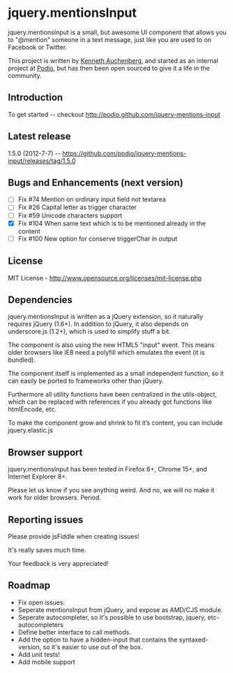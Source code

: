 jquery.mentionsInput
=================
jquery.mentionsInput is a small, but awesome UI component that allows you to "@mention" someone in a text message, just like you are used to on Facebook or Twitter.

This project is written by [Kenneth Auchenberg](http://kenneth.io), and started as an internal project at [Podio](http://podio.com), but has then been open sourced to give it a life in the community.

## Introduction
To get started -- checkout http://podio.github.com/jquery-mentions-input

## Latest release

1.5.0 (2012-7-7) -- https://github.com/podio/jquery-mentions-input/releases/tag/1.5.0

## Bugs and Enhancements (next version)

- [ ] Fix #74 Mention on ordinary input field not textarea
- [ ] Fix #26 Capital letter as trigger character
- [ ] Fix #59 Unicode characters support
- [X] Fix #104 When same text which is to be mentioned already in the content
- [ ] Fix #100 New option for conserve triggerChar in output

## License

MIT License - http://www.opensource.org/licenses/mit-license.php

## Dependencies

jquery.mentionsInput is written as a jQuery extension, so it naturally requires jQuery (1.6+). In addition to jQuery, it also depends on underscore.js (1.2+), which is used to simplify stuff a bit.

The component is also using the new HTML5 "input" event. This means older browsers like IE8 need a polyfill which emulates the event (it is bundled).

The component itself is implemented as a small independent function, so it can easily be ported to frameworks other than jQuery.

Furthermore all utility functions have been centralized in the utils-object, which can be replaced with references if you already got functions like htmlEncode, etc.

To make the component grow and shrink to fit it’s content, you can include jquery.elastic.js

## Browser support

jquery.mentionsInput has been tested in Firefox 6+, Chrome 15+, and Internet Explorer 8+.

Please let us know if you see anything weird. And no, we will no make it work for older browsers. Period.

## Reporting issues

Please provide jsFiddle when creating issues!

It's really saves much time.

Your feedback is very appreciated!

## Roadmap
- Fix open issues.
- Seperate mentionsInput from jQuery, and expose as AMD/CJS module.
- Seperate autocompleter, so it's possible to use bootstrap, jquery, etc-autocompleters
- Define better interface to call methods.
- Add the option to have a hidden-input that contains the syntaxed-version, so it's easier to use out of the box.
- Add unit tests!
- Add mobile support
